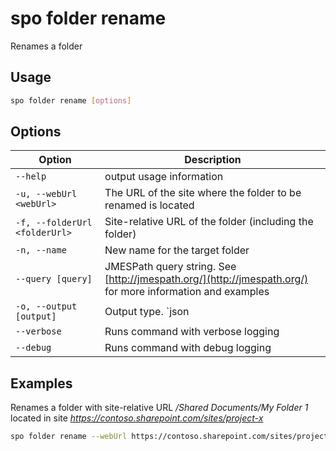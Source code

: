 # spo folder rename

Renames a folder

## Usage

```sh
spo folder rename [options]
```

## Options

Option|Description
------|-----------
`--help`|output usage information
`-u, --webUrl <webUrl>`|The URL of the site where the folder to be renamed is located
`-f, --folderUrl <folderUrl>`|Site-relative URL of the folder (including the folder)
`-n, --name`|New name for the target folder
`--query [query]`|JMESPath query string. See [http://jmespath.org/](http://jmespath.org/) for more information and examples
`-o, --output [output]`|Output type. `json|text`. Default `text`
`--verbose`|Runs command with verbose logging
`--debug`|Runs command with debug logging

## Examples

Renames a folder with site-relative URL _/Shared Documents/My Folder 1_ located in site _https://contoso.sharepoint.com/sites/project-x_

```sh
spo folder rename --webUrl https://contoso.sharepoint.com/sites/project-x --folderUrl '/Shared Documents/My Folder 1' --name 'My Folder 2'
```